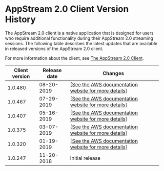 # AppStream 2\.0 Client Version History<a name="client-release-versions"></a>

The AppStream 2\.0 client is a native application that is designed for users who require additional functionality during their AppStream 2\.0 streaming sessions\. The following table describes the latest updates that are available in released versions of the AppStream 2\.0 client\.

For more information about the client, see [The AppStream 2\.0 Client](client-application.md)\.


| Client version | Release date | Changes | 
| --- | --- | --- | 
| 1\.0\.480 | 08\-20\-2019 |  [\[See the AWS documentation website for more details\]](http://docs.aws.amazon.com/appstream2/latest/developerguide/client-release-versions.html)  | 
| 1\.0\.467 | 07\-29\-2019 |  [\[See the AWS documentation website for more details\]](http://docs.aws.amazon.com/appstream2/latest/developerguide/client-release-versions.html)  | 
| 1\.0\.407 | 05\-16\-2019 |  [\[See the AWS documentation website for more details\]](http://docs.aws.amazon.com/appstream2/latest/developerguide/client-release-versions.html)  | 
| 1\.0\.375 | 03\-07\-2019 |  [\[See the AWS documentation website for more details\]](http://docs.aws.amazon.com/appstream2/latest/developerguide/client-release-versions.html)  | 
| 1\.0\.320 | 01\-19\-2019 |  [\[See the AWS documentation website for more details\]](http://docs.aws.amazon.com/appstream2/latest/developerguide/client-release-versions.html)  | 
| 1\.0\.247 | 11\-20\-2018 |  Initial release  | 